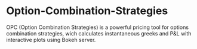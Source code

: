 # Option-Combination-Strategies
OPC (Option Combination Strategies) is a powerful pricing tool for options combination strategies, wich calculates instantaneous greeks and P&amp;L with interactive plots using Bokeh server.
